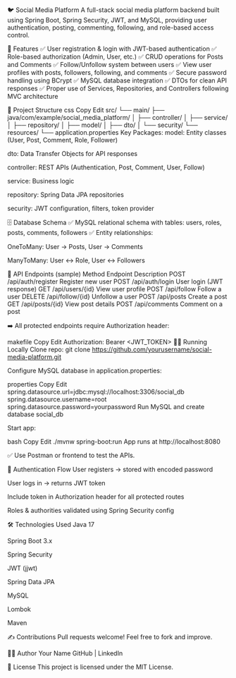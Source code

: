🐦 Social Media Platform
A full-stack social media platform backend built using Spring Boot, Spring Security, JWT, and MySQL, providing user authentication, posting, commenting, following, and role-based access control.

🚀 Features
✅ User registration & login with JWT-based authentication
✅ Role-based authorization (Admin, User, etc.)
✅ CRUD operations for Posts and Comments
✅ Follow/Unfollow system between users
✅ View user profiles with posts, followers, following, and comments
✅ Secure password handling using BCrypt
✅ MySQL database integration
✅ DTOs for clean API responses
✅ Proper use of Services, Repositories, and Controllers following MVC architecture

📐 Project Structure
css
Copy
Edit
src/
 └── main/
      ├── java/com/example/social_media_platform/
      │     ├── controller/
      │     ├── service/
      │     ├── repository/
      │     ├── model/
      │     ├── dto/
      │     └── security/
      └── resources/
            └── application.properties
Key Packages:
model: Entity classes (User, Post, Comment, Role, Follower)

dto: Data Transfer Objects for API responses

controller: REST APIs (Authentication, Post, Comment, User, Follow)

service: Business logic

repository: Spring Data JPA repositories

security: JWT configuration, filters, token provider

🗄️ Database Schema
✅ MySQL relational schema with tables: users, roles, posts, comments, followers
✅ Entity relationships:

OneToMany: User → Posts, User → Comments

ManyToMany: User ↔ Role, User ↔ Followers

📝 API Endpoints (sample)
Method	Endpoint	Description
POST	/api/auth/register	Register new user
POST	/api/auth/login	User login (JWT response)
GET	/api/users/{id}	View user profile
POST	/api/follow	Follow a user
DELETE	/api/follow/{id}	Unfollow a user
POST	/api/posts	Create a post
GET	/api/posts/{id}	View post details
POST	/api/comments	Comment on a post

➡️ All protected endpoints require Authorization header:

makefile
Copy
Edit
Authorization: Bearer <JWT_TOKEN>
🏃‍♂️ Running Locally
Clone repo:
git clone https://github.com/yourusername/social-media-platform.git

Configure MySQL database in application.properties:

properties
Copy
Edit
spring.datasource.url=jdbc:mysql://localhost:3306/social_db
spring.datasource.username=root
spring.datasource.password=yourpassword
Run MySQL and create database social_db

Start app:

bash
Copy
Edit
./mvnw spring-boot:run
App runs at http://localhost:8080

✅ Use Postman or frontend to test the APIs.

🔐 Authentication Flow
User registers → stored with encoded password

User logs in → returns JWT token

Include token in Authorization header for all protected routes

Roles & authorities validated using Spring Security config

🛠️ Technologies Used
Java 17

Spring Boot 3.x

Spring Security

JWT (jjwt)

Spring Data JPA

MySQL

Lombok

Maven

✍️ Contributions
Pull requests welcome! Feel free to fork and improve.

👨‍💻 Author
Your Name
GitHub | LinkedIn

📃 License
This project is licensed under the MIT License.
